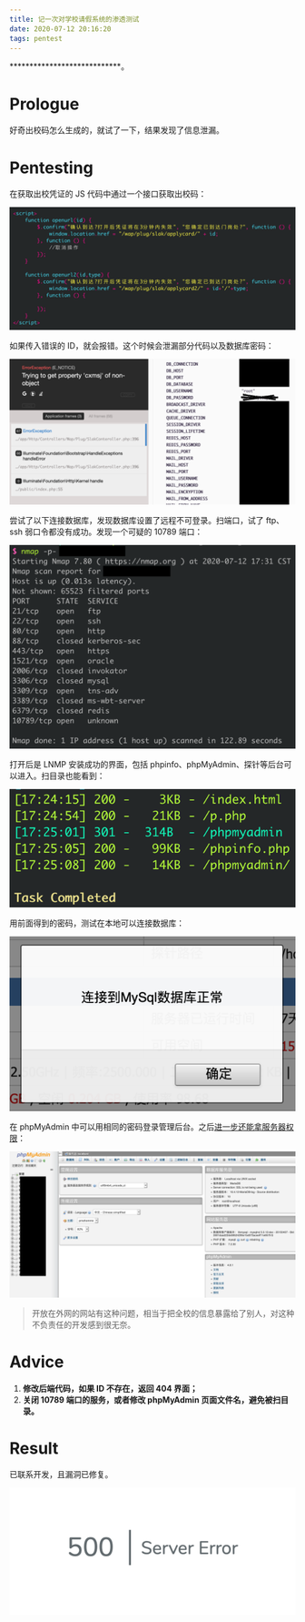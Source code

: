 ```yaml
---
title: 记一次对学校请假系统的渗透测试
date: 2020-07-12 20:16:20
tags: pentest
---
```


\*\*\*\*\*\*\*\*\*\*\*\*\*\*\*\*\*\*\*\*\*\*\*\*\*\*\*\*。

<!-- more -->

# Prologue

好奇出校码怎么生成的，就试了一下，结果发现了信息泄漏。

# Pentesting

在获取出校凭证的 JS 代码中通过一个接口获取出校码：

![](/pics/记一次对学校请假系统的渗透测试/1.png)

如果传入错误的 ID，就会报错。这个时候会泄漏部分代码以及数据库密码：

![](/pics/记一次对学校请假系统的渗透测试/2.png)

尝试了以下连接数据库，发现数据库设置了远程不可登录。扫端口，试了 ftp、ssh 弱口令都没有成功。发现一个可疑的 10789 端口：

![](/pics/记一次对学校请假系统的渗透测试/3.png)

打开后是 LNMP 安装成功的界面，包括 phpinfo、phpMyAdmin、探针等后台可以进入。扫目录也能看到：

![](/pics/记一次对学校请假系统的渗透测试/4.png)

用前面得到的密码，测试在本地可以连接数据库：

![](/pics/记一次对学校请假系统的渗透测试/5.png)

在 phpMyAdmin 中可以用相同的密码登录管理后台。之后[进一步还能拿服务器权限](https://phyb0x.github.io/2018/10/04/phpmyadmin%E6%8F%90%E6%9D%83/)：

![](/pics/记一次对学校请假系统的渗透测试/6.png)

> 开放在外网的网站有这种问题，相当于把全校的信息暴露给了别人，对这种不负责任的开发感到很无奈。

# Advice

1. **修改后端代码，如果 ID 不存在，返回 404 界面；**
2. **关闭 10789 端口的服务，或者修改 phpMyAdmin 页面文件名，避免被扫目录。**

# Result

已联系开发，且漏洞已修复。

![](/pics/记一次对学校请假系统的渗透测试/7.png)
